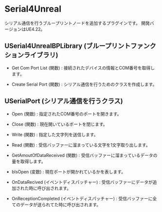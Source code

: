 ﻿# Serial4Unreal
シリアル通信を行うブループリントノードを追加するプラグインです。
開発バージョンはUE4.22。

## USerial4UnrealBPLibrary (ブループリントファンクションライブラリ)

- Get Com Port List (関数)
   : 接続されたデバイスの情報とCOM番号を取得します。

- Create Serial Port (関数)
   : シリアル通信を行うためのクラスを作成します。
  
## USerialPort (シリアル通信を行うクラス)

- Open (関数)
   : 指定されたCOM番号のポートを開きます。
  
- Close (関数)
   : 現在開いているポートを閉じます。
  
- Write (関数)
   : 指定した文字列を送信します。
   
- Read (関数)
   : 受信バッファーに溜まっている文字を1文字取り出します。
   
- GetAmoutOfDataReceived (関数)
   : 受信バッファーに溜まっているデータの量を取得します。
   
- bIsOpen (変数)
   : 現在ポートが開かれているかを表します。
   
- OnDataRecived (イベントディスパッチャー)
   : 受信バッファーにデータが追加された時に呼び出されます。
   
- OnReceptionCompleted (イベントディスパッチャー)
   : 受信バッファーに全てのデータが送られてた時に呼び出されます。
